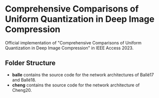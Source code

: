 # Comprehensive Comparisons of Uniform Quantization in Deep Image Compression
Official implementation of "Comprehensive Comparisons of Uniform Quantization in Deep Image Compression" in IEEE Access 2023.

## Folder Structure
- **balle** contains the source code for the network architectures of Ballé17 and Ballé18.
- **cheng** contains the source code for the network architecture of Cheng20.